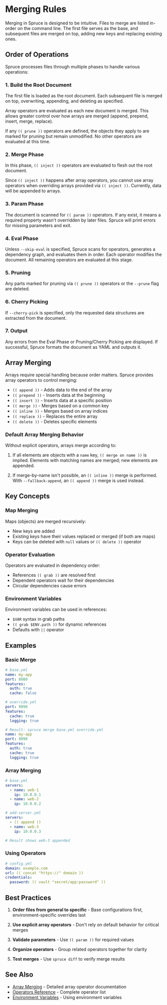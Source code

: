 # Merging Rules

Merging in Spruce is designed to be intuitive. Files to merge are listed in-order on the command line. The first file serves as the base, and subsequent files are merged on top, adding new keys and replacing existing ones.

## Order of Operations

Spruce processes files through multiple phases to handle various operations:

### 1. Build the Root Document

The first file is loaded as the root document. Each subsequent file is merged on top, overwriting, appending, and deleting as specified.

Array operators are evaluated as each new document is merged. This allows greater control over how arrays are merged (append, prepend, insert, merge, replace).

If any `(( prune ))` operators are defined, the objects they apply to are marked for pruning but remain unmodified. No other operators are evaluated at this time.

### 2. Merge Phase

In this phase, `(( inject ))` operators are evaluated to flesh out the root document.

Since `(( inject ))` happens after array operators, you cannot use array operators when overriding arrays provided via `(( inject ))`. Currently, data will be appended to arrays.

### 3. Param Phase

The document is scanned for `(( param ))` operators. If any exist, it means a required property wasn't overridden by later files. Spruce will print errors for missing parameters and exit.

### 4. Eval Phase

Unless `--skip-eval` is specified, Spruce scans for operators, generates a dependency graph, and evaluates them in order. Each operator modifies the document. All remaining operators are evaluated at this stage.

### 5. Pruning

Any parts marked for pruning via `(( prune ))` operators or the `--prune` flag are deleted.

### 6. Cherry Picking

If `--cherry-pick` is specified, only the requested data structures are extracted from the document.

### 7. Output

Any errors from the Eval Phase or Pruning/Cherry Picking are displayed. If successful, Spruce formats the document as YAML and outputs it.

## Array Merging

Arrays require special handling because order matters. Spruce provides array operators to control merging:

- `(( append ))` - Adds data to the end of the array
- `(( prepend ))` - Inserts data at the beginning
- `(( insert ))` - Inserts data at a specific position
- `(( merge ))` - Merges based on a common key
- `(( inline ))` - Merges based on array indices
- `(( replace ))` - Replaces the entire array
- `(( delete ))` - Deletes specific elements

### Default Array Merging Behavior

Without explicit operators, arrays merge according to:

1. If all elements are objects with a `name` key, `(( merge on name ))` is implied. Elements with matching names are merged; new elements are appended.

2. If merge-by-name isn't possible, an `(( inline ))` merge is performed. With `--fallback-append`, an `(( append ))` merge is used instead.

## Key Concepts

### Map Merging

Maps (objects) are merged recursively:
- New keys are added
- Existing keys have their values replaced or merged (if both are maps)
- Keys can be deleted with `null` values or `(( delete ))` operator

### Operator Evaluation

Operators are evaluated in dependency order:
- References `(( grab ))` are resolved first
- Dependent operators wait for their dependencies
- Circular dependencies cause errors

### Environment Variables

Environment variables can be used in references:
- `$VAR` syntax in grab paths
- `(( grab $ENV.path ))` for dynamic references
- Defaults with `||` operator

## Examples

### Basic Merge

```yaml
# base.yml
name: my-app
port: 8080
features:
  auth: true
  cache: false

# override.yml
port: 9090
features:
  cache: true
  logging: true

# Result: spruce merge base.yml override.yml
name: my-app
port: 9090
features:
  auth: true
  cache: true
  logging: true
```

### Array Merging

```yaml
# base.yml
servers:
  - name: web-1
    ip: 10.0.0.1
  - name: web-2
    ip: 10.0.0.2

# add-server.yml
servers:
  - (( append ))
  - name: web-3
    ip: 10.0.0.3

# Result shows web-3 appended
```

### Using Operators

```yaml
# config.yml
domain: example.com
url: (( concat "https://" domain ))
credentials:
  password: (( vault "secret/app:password" ))
```

## Best Practices

1. **Order files from general to specific** - Base configurations first, environment-specific overrides last

2. **Use explicit array operators** - Don't rely on default behavior for critical merges

3. **Validate parameters** - Use `(( param ))` for required values

4. **Organize operators** - Group related operators together for clarity

5. **Test merges** - Use `spruce diff` to verify merge results

## See Also

- [Array Merging](array-merging.md) - Detailed array operator documentation
- [Operators Reference](../operators/README.md) - Complete operator list
- [Environment Variables](environment-variables.md) - Using environment variables